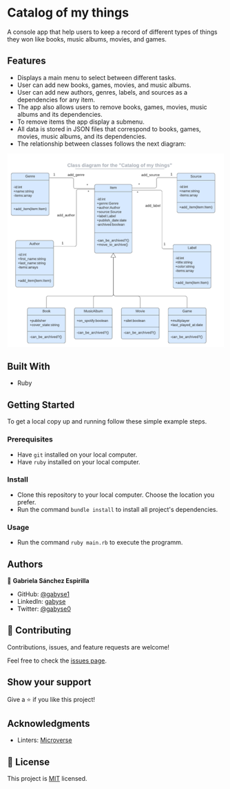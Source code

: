 # Catalog of my things
A console app that help users to keep a record of different types of things they won like books, music albums, movies, and games.


## Features

- Displays a main menu to select between different tasks.
- User can add new books, games, movies, and music albums.
- User can add new authors, genres, labels, and sources as a dependencies for any item.
- The app also allows users to remove books, games, movies, music albums and its dependencies.
- To remove items the app display a submenu.
- All data is stored in JSON files that correspond to books, games, movies, music albums, and its dependencies.
- The relationship between classes follows the next diagram:
<p align="center">
  <img src="./catalog_of_my_things.png" alt="C=UML class diagram for catalog of things" />
</p>


## Built With

- Ruby


## Getting Started


To get a local copy up and running follow these simple example steps.

### Prerequisites

- Have `git` installed on your local computer.
- Have `ruby` installed on your local computer.

### Install

- Clone this repository to your local computer. Choose the location you prefer.
- Run the command `bundle install` to install all project's dependencies.

### Usage

- Run the command `ruby main.rb` to execute the programm.


## Authors

👤 **Gabriela Sánchez Espirilla**

- GitHub: [@gabyse1](https://github.com/gabyse1)
- LinkedIn: [gabyse](https://www.linkedin.com/in/gabyse/)
- Twitter: [@gabyse0](https://twitter.com/gabyse0)


## 🤝 Contributing

Contributions, issues, and feature requests are welcome!

Feel free to check the [issues page](../../issues/).


## Show your support

Give a ⭐️ if you like this project!


## Acknowledgments

- Linters: [Microverse](https://github.com/microverseinc/linters-config)


## 📝 License

This project is [MIT](./LICENSE) licensed.
